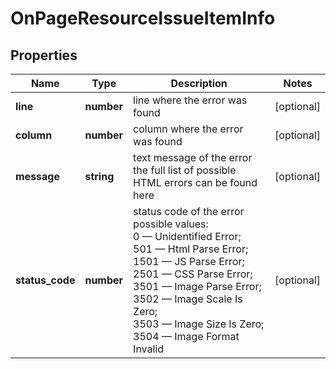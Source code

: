 # OnPageResourceIssueItemInfo

## Properties

| Name | Type | Description | Notes |
|------------ | ------------- | ------------- | -------------|
**line** | **number** | line where the error was found |[optional]|
**column** | **number** | column where the error was found |[optional]|
**message** | **string** | text message of the error<br>the full list of possible HTML errors can be found here |[optional]|
**status_code** | **number** | status code of the error<br>possible values:<br>0 — Unidentified Error;<br>501 — Html Parse Error;<br>1501 — JS Parse Error;<br>2501 — CSS Parse Error;<br>3501 — Image Parse Error;<br>3502 — Image Scale Is Zero;<br>3503 — Image Size Is Zero;<br>3504 — Image Format Invalid |[optional]|